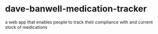 # dave-banwell-medication-tracker
a web app that enables people to track their compliance with and current stock of medications
